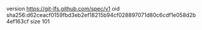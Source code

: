 version https://git-lfs.github.com/spec/v1
oid sha256:d62ceacf0159fbd3eb2ef18215b94cf028897071d80c6cdf1e058d2b4ef163cf
size 101
